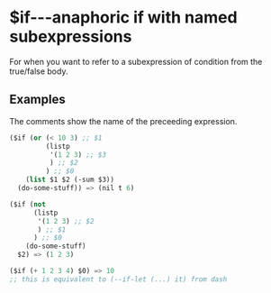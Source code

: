 # $if---anaphoric if with named subexpressions

For when you want to refer to a subexpression of condition from the true/false body.

## Examples
The comments show the name of the preceeding expression.

```scheme
($if (or (< 10 3) ;; $1
         (listp
          '(1 2 3) ;; $3
          ) ;; $2
         ) ;; $0
    (list $1 $2 (-sum $3))
  (do-some-stuff)) => (nil t 6)

($if (not
      (listp
       '(1 2 3) ;; $2
       ) ;; $1
      ) ;; $0
    (do-some-stuff)
  $2) => (1 2 3)

($if (+ 1 2 3 4) $0) => 10
;; this is equivalent to (--if-let (...) it) from dash
```
